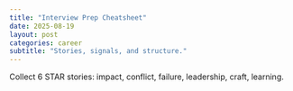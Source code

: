 ```yaml
---
title: "Interview Prep Cheatsheet"
date: 2025-08-19
layout: post
categories: career
subtitle: "Stories, signals, and structure."
---
```


Collect 6 STAR stories: impact, conflict, failure, leadership, craft, learning.